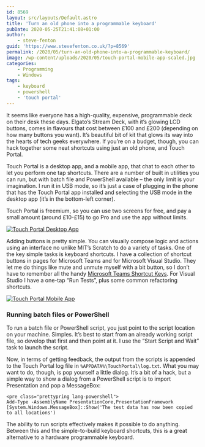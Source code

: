 ```yaml
---
id: 8569
layout: src/layouts/Default.astro
title: 'Turn an old phone into a programmable keyboard'
pubDate: 2020-05-25T21:41:08+01:00
author:
    - steve-fenton
guid: 'https://www.stevefenton.co.uk/?p=8569'
permalink: /2020/05/turn-an-old-phone-into-a-programmable-keyboard/
image: /wp-content/uploads/2020/05/touch-portal-mobile-app-scaled.jpg
categories:
    - Programming
    - Windows
tags:
    - keyboard
    - powershell
    - 'touch portal'
---
```


It seems like everyone has a high-quality, expensive, programmable deck on their desk these days. Elgato’s Stream Deck, with it’s glowing LCD buttons, comes in flavours that cost between £100 and £200 (depending on how many buttons you want). It’s beautiful bit of kit that glows its way into the hearts of tech geeks everywhere. If you’re on a budget, though, you can hack together some neat shortcuts using just an old phone, and Touch Portal.

Touch Portal is a desktop app, and a mobile app, that chat to each other to let you perform one tap shortcuts. There are a number of built in utilities you can run, but with batch file and PowerShell available – the only limit is your imagination. I run it in USB mode, so it’s just a case of plugging in the phone that has the Touch Portal app installed and selecting the USB mode in the desktop app (it’s in the bottom-left corner).

Touch Portal is freemium, so you can use two screens for free, and pay a small amount (around £10-£15) to go Pro and use the app without limits.

[![Touch Portal Desktop App](https://www.stevefenton.co.uk/wp-content/uploads/2020/05/touch-portal-1024x603.jpg)](https://www.stevefenton.co.uk/2020/05/turn-an-old-phone-into-a-programmable-keyboard/touch-portal/)

Adding buttons is pretty simple. You can visually compose logic and actions using an interface no unlike MIT’s Scratch to do a variety of tasks. One of the key simple tasks is keyboard shortcuts. I have a collection of shortcut buttons in pages for Microsoft Teams and for Microsoft Visual Studio. They let me do things like mute and unmute myself with a bit button, so I don’t have to remember all the handy [Microsoft Teams Shortcut Keys](https://www.stevefenton.co.uk/2020/03/microsoft-teams-what-microsoft-taught-me-this-week/). For Visual Studio I have a one-tap “Run Tests”, plus some common refactoring shortcuts.

[![Touch Portal Mobile App](https://www.stevefenton.co.uk/wp-content/uploads/2020/05/touch-portal-mobile-app-1024x768.jpg)](https://www.stevefenton.co.uk/2020/05/turn-an-old-phone-into-a-programmable-keyboard/touch-portal-mobile-app/)

### Running batch files or PowerShell

To run a batch file or PowerShell script, you just point to the script location on your machine. Simples. It’s best to start from an already working script file, so develop that first and then point at it. I use the “Start Script and Wait” task to launch the script.

Now, in terms of getting feedback, the output from the scripts is appended to the Touch Portal log file in `%APPDATA%\TouchPortal\log.txt`. What you may want to do, though, is pop yourself a little dialog. It’s a bit of a hack, but a simple way to show a dialog from a PowerShell script is to import Presentation and pop a MessageBox:

```
<pre class="prettypring lang-powershell">
Add-Type -AssemblyName PresentationCore,PresentationFramework
[System.Windows.MessageBox]::Show('The test data has now been copied to all locations')
```

The ability to run scripts effectively makes it possible to do anything. Between this and the simple-to-build keyboard shortcuts, this is a great alternative to a hardware programmable keyboard.